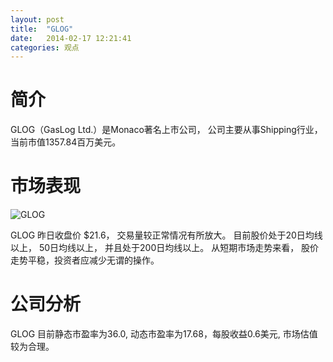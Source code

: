 ```yaml
---
layout: post
title:  "GLOG"
date:   2014-02-17 12:21:41
categories: 观点
---
```


# 简介
GLOG（GasLog Ltd.）是Monaco著名上市公司，
公司主要从事Shipping行业，当前市值1357.84百万美元。

# 市场表现

![GLOG](http://finviz.com/chart.ashx?t=GLOG&ty=c&ta=1&p=d&s=l)

GLOG 昨日收盘价 $21.6，
交易量较正常情况有所放大。
目前股价处于20日均线以上，
50日均线以上，
并且处于200日均线以上。
从短期市场走势来看，
股价走势平稳，投资者应减少无谓的操作。

# 公司分析
GLOG 目前静态市盈率为36.0, 动态市盈率为17.68，每股收益0.6美元,
市场估值较为合理。

